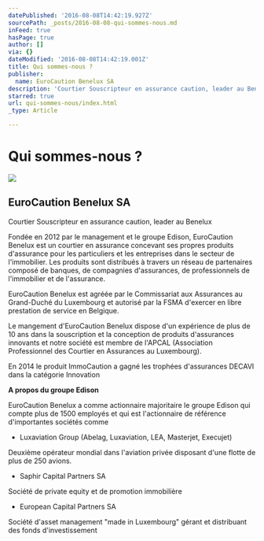 ```yaml
---
datePublished: '2016-08-08T14:42:19.927Z'
sourcePath: _posts/2016-08-08-qui-sommes-nous.md
inFeed: true
hasPage: true
author: []
via: {}
dateModified: '2016-08-08T14:42:19.001Z'
title: Qui sommes-nous ?
publisher:
  name: EuroCaution Benelux SA
description: 'Courtier Souscripteur en assurance caution, leader au Benelux'
starred: true
url: qui-sommes-nous/index.html
_type: Article

---
```

# Qui sommes-nous ?
![](https://the-grid-user-content.s3-us-west-2.amazonaws.com/fb6f8955-9d13-4f5d-8adc-180687ca85b2.jpg)

## EuroCaution Benelux SA

Courtier Souscripteur en assurance caution, leader au Benelux

Fondée en 2012 par le management et le groupe Edison, EuroCaution Benelux est un courtier en assurance concevant ses propres produits d'assurance pour les particuliers et les entreprises dans le secteur de l'immobilier. Les produits sont distribués à travers un réseau de partenaires composé de banques, de compagnies d'assurances, de professionnels de l'immobilier et de l'assurance.

EuroCaution Benelux est agréée par le Commissariat aux Assurances au Grand-Duché du Luxembourg et autorisé par la FSMA d'exercer en libre prestation de service en Belgique.

Le mangement d'EuroCaution Benelux dispose d'un expérience de plus de 10 ans dans la souscription et la conception de produits d'assurances innovants et notre société est membre de l'APCAL (Association Professionnel des Courtier en Assurances au Luxembourg).

En 2014 le produit ImmoCaution a gagné les trophées d'assurances DECAVI dans la catégorie Innovation

**A propos du groupe Edison**

EuroCaution Benelux a comme actionnaire majoritaire le groupe Edison qui compte plus de 1500 employés et qui est l'actionnaire de référence d'importantes sociétés comme

* Luxaviation Group (Abelag, Luxaviation, LEA, Masterjet, Execujet)

Deuxième opérateur mondial dans l'aviation privée disposant d'une flotte de plus de 250 avions.

* Saphir Capital Partners SA

Société de private equity et de promotion immobilière

* European Capital Partners SA

Société d'asset management "made in Luxembourg" gérant et distribuant des fonds d'investissement